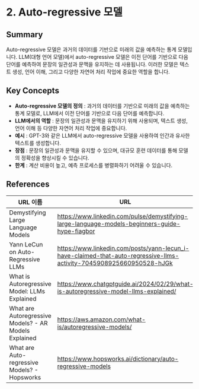 # 2. Auto-regressive 모델

## Summary
Auto-regressive 모델은 과거의 데이터를 기반으로 미래의 값을 예측하는 통계 모델입니다. LLM(대형 언어 모델)에서 auto-regressive 모델은 이전 단어를 기반으로 다음 단어를 예측하여 문장의 일관성과 문맥을 유지하는 데 사용됩니다. 이러한 모델은 텍스트 생성, 언어 이해, 그리고 다양한 자연어 처리 작업에 중요한 역할을 합니다.

## Key Concepts
- **Auto-regressive 모델의 정의** : 과거의 데이터를 기반으로 미래의 값을 예측하는 통계 모델로, LLM에서 이전 단어를 기반으로 다음 단어를 예측합니다.
- **LLM에서의 역할** : 문장의 일관성과 문맥을 유지하기 위해 사용되며, 텍스트 생성, 언어 이해 등 다양한 자연어 처리 작업에 중요합니다.
- **예시** : GPT-3와 같은 LLM에서 auto-regressive 모델을 사용하여 인간과 유사한 텍스트를 생성합니다.
- **장점** : 문장의 일관성과 문맥을 유지할 수 있으며, 대규모 훈련 데이터를 통해 모델의 정확성을 향상시킬 수 있습니다.
- **한계** : 계산 비용이 높고, 예측 프로세스를 병렬화하기 어려울 수 있습니다.

## References
| URL 이름 | URL |
| --- | --- |
| Demystifying Large Language Models | https://www.linkedin.com/pulse/demystifying-large-language-models-beginners-guide-hype-fiagbor |
| Yann LeCun on Auto-Regressive LLMs | https://www.linkedin.com/posts/yann-lecun_i-have-claimed-that-auto-regressive-llms-activity-7045908925660950528-hJGk |
| What is Autoregressive Model: LLMs Explained | https://www.chatgptguide.ai/2024/02/29/what-is-autoregressive-model-llms-explained/ |
| What are Autoregressive Models? - AR Models Explained | https://aws.amazon.com/what-is/autoregressive-models/ |
| What are Auto-regressive Models? - Hopsworks | https://www.hopsworks.ai/dictionary/auto-regressive-models |